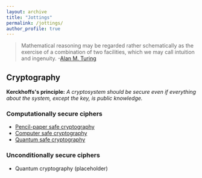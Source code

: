 ```yaml
---
layout: archive
title: "Jottings"
permalink: /jottings/
author_profile: true
---
```


> Mathematical reasoning may be regarded rather schematically as the exercise of a combination of two facilities, which we may call intuition and ingenuity. 
> -[Alan M. Turing](https://en.wikiquote.org/wiki/Alan_Turing)

## Cryptography

**Kerckhoffs's principle:** *A cryptosystem should be secure even if everything about the system, except the key, is public knowledge.*

### Computationally secure ciphers

- [Pencil-paper safe cryptography](https://gkorpal.github.io/pencil)
- [Computer safe cryptography](https://gkorpal.github.io/computer)
- [Quantum safe cryptography](https://gkorpal.github.io/quantum)

### Unconditionally secure ciphers

- Quantum cryptography (placeholder)
